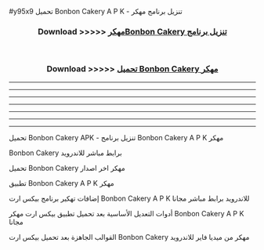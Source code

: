 #y95x9 تحميل Bonbon Cakery  A P K - تنزيل برنامج مهكر



<div align="center">
<h3>Download >>>>> <a href="https://runaway1.web.app/?sq=Bonbon Cakery ">مهكرBonbon Cakery  تنزيل برنامج</a></h3><br>

<h3>Download >>>>> <a href="https://runaway1.web.app/?sq=Bonbon Cakery ">تحميل Bonbon Cakery  مهكر</a></h3>
</div>


----------------------------------------------------------

----------------------------------------------------------

----------------------------------------------------------

----------------------------------------------------------

----------------------------------------------------------

----------------------------------------------------------

----------------------------------------------------------

تحميل Bonbon Cakery  APK - تنزيل برنامج Bonbon Cakery  A P K مهكر

Bonbon Cakery  برابط مباشر للاندرويد

تحميل Bonbon Cakery  مهكر اخر اصدار

تطبيق Bonbon Cakery  A P K مهكر

إضافات تهكير برنامج بيكس ارت Bonbon Cakery  A P K للاندرويد برابط مباشر مجانا

أدوات التعديل الأساسية بعد تحميل تطبيق بيكس ارت مهكر Bonbon Cakery  A P K مجانا

القوالب الجاهزة بعد تحميل بيكس ارت Bonbon Cakery  مهكر من ميديا فاير للاندرويد



